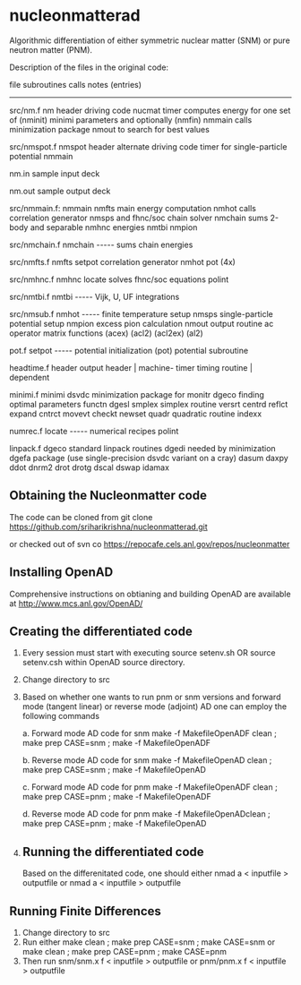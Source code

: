 # nucleonmatterad
Algorithmic differentiation of either symmetric nuclear matter (SNM) or pure neutron matter (PNM). 

Description of the files in the original code:

file		subroutines	calls           notes
                (entries)
----		-----------	-----           -----
src/nm.f	nm		header          driving code
		nucmat		timer           computes energy for one set of
		(nminit)	minimi          parameters and optionally 
		(nmfin)		nmmain          calls minimization package
				nmout           to search for best values

src/nmspot.f    nmspot          header          alternate driving code 
                                timer		for single-particle potential
                                nmmain

nm.in                                           sample input deck

nm.out                                          sample output deck

src/nmmain.f:	nmmain		nmfts           main energy computation
				nmhot           calls correlation generator
				nmsps           and fhnc/soc chain solver
                                nmchain         sums 2-body and separable
				nmhnc           energies
				nmtbi
				nmpion

src/nmchain.f	nmchain		-----           sums chain energies

src/nmfts.f	nmfts		setpot          correlation generator
				nmhot
				pot (4x)

src/nmhnc.f	nmhnc		locate          solves fhnc/soc equations
                                polint

src/nmtbi.f	nmtbi		-----           Vijk, U, UF integrations

src/nmsub.f	nmhot		-----           finite temperature setup
		nmsps                           single-particle potential setup
		nmpion                          excess pion calculation
		nmout                           output routine
		ac                              operator matrix functions
		(acex)
		(acl2)
		(acl2ex)
		(al2)

pot.f		setpot		-----           potential initialization
		(pot)                           potential subroutine

headtime.f      header                          output header  | machine- 
		timer                           timing routine | dependent

minimi.f	minimi		dsvdc           minimization package for
		monitr		dgeco           finding optimal parameters
		functn		dgesl
		smplex                          simplex routine
		versrt
		centrd
		reflct
		expand
		cntrct
		movevt
		checkt
		newset
		quadr                           quadratic routine
		indexx

numrec.f        locate          -----           numerical recipes
                polint

linpack.f	dgeco		                standard linpack routines
		dgedi                           needed by minimization
		dgefa                           package (use single-precision
		dsvdc                           variant on a cray)
		dasum
		daxpy
		ddot
		dnrm2
		drot
		drotg
		dscal
		dswap
		idamax



Obtaining the Nucleonmatter code
--------------------------------
The code can be cloned from
git clone https://github.com/sriharikrishna/nucleonmatterad.git

or checked out of
svn co https://repocafe.cels.anl.gov/repos/nucleonmatter

Installing OpenAD
-----------------
Comprehensive instructions on obtianing and building
OpenAD are available at
http://www.mcs.anl.gov/OpenAD/


Creating the differentiated code
-----------------
1. Every session must start with executing
source setenv.sh
OR 
source setenv.csh 
within OpenAD source directory. 

2. Change directory to src

3. Based on whether one wants to run pnm or snm versions and
   forward mode (tangent linear) or reverse mode (adjoint) AD 
   one can employ the following commands

   a.  Forward mode AD code for snm
   make -f MakefileOpenADF clean ; make prep CASE=snm ; make -f MakefileOpenADF

   b.  Reverse mode AD code for snm
   make -f MakefileOpenAD clean ; make prep CASE=snm ; make -f MakefileOpenAD

   c.  Forward mode AD code for pnm
   make -f MakefileOpenADF clean ; make prep CASE=pnm ; make -f MakefileOpenADF

   d.  Reverse mode AD code for pnm
   make -f MakefileOpenADclean ; make prep CASE=pnm ; make -f MakefileOpenAD

4. Running the differentiated code
   -----------------
   Based on the differenitated code, one should either
   nmad a < inputfile > outputfile
   or
   nmad a < inputfile > outputfile

Running Finite Differences
----------------- 
1. Change directory to src
2. Run either
   make clean ; make prep CASE=snm ; make CASE=snm
   or
   make clean ; make prep CASE=pnm ; make CASE=pnm
3. Then run
   snm/snm.x f < inputfile > outputfile
   or
   pnm/pnm.x f < inputfile > outputfile
